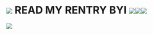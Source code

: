 # ![](https://i.imgur.com/fi1Bygp.gif) READ MY RENTRY BYI ![](https://i.imgur.com/gKN0Mzq.gif)![](https://i.imgur.com/Khg6Xsl.gif)![](https://i.imgur.com/xRbc5oF.gif)
![](https://i.ibb.co/W30RsVB/jdawkjdawkdakfak-2.png)
